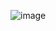 ![image](https://github.com/Isha00022/sensorDataDashboard_forWaterQualityDetectionOfFishTank/assets/98108717/bbe18df8-1364-448e-a770-c2084f0915cc)


